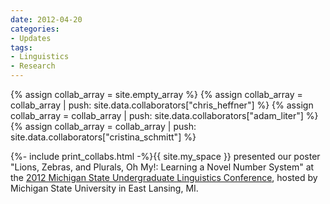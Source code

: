 ```yaml
---
date: 2012-04-20
categories:
- Updates
tags:
- Linguistics
- Research
---
```


{% assign collab_array = site.empty_array %}
{% assign collab_array = collab_array | push: site.data.collaborators["chris_heffner"] %}
{% assign collab_array = collab_array | push: site.data.collaborators["adam_liter"] %}
{% assign collab_array = collab_array | push: site.data.collaborators["cristina_schmitt"] %}

{%- include print_collabs.html -%}{{ site.my_space }}
presented our poster "Lions, Zebras, and Plurals, Oh My!: Learning a Novel Number System" at the <a href="https://sites.google.com/site/msuqualms/conferences/msulc">2012 Michigan State Undergraduate Linguistics Conference</a>, hosted by Michigan State University in East Lansing, MI.

<!-- more -->
